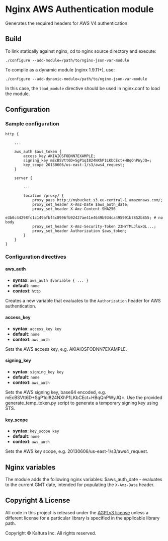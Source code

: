 # Nginx AWS Authentication module

Generates the required headers for AWS V4 authentication.

## Build

To link statically against nginx, cd to nginx source directory and execute:

    ./configure --add-module=/path/to/nginx-json-var-module

To compile as a dynamic module (nginx 1.9.11+), use:

    ./configure --add-dynamic-module=/path/to/nginx-json-var-module

In this case, the `load_module` directive should be used in nginx.conf to load the module.

## Configuration

### Sample configuration

```
http {

    ...

    aws_auth $aws_token {
        access_key AKIAIOSFODNN7EXAMPLE;
        signing_key mEcBSVtt6D+SgP1qI824NXhP1LKbCEct+HBqQnPWyJQ=;
        key_scope 20130606/us-east-1/s3/aws4_request;
    }

    server {

        ...

        location /proxy/ {
            proxy_pass http://mybucket.s3.eu-central-1.amazonaws.com/;
            proxy_set_header X-Amz-Date $aws_auth_date;
            proxy_set_header X-Amz-Content-SHA256                e3b0c44298fc1c149afbf4c8996fb92427ae41e4649b934ca495991b7852b855; # no body
            proxy_set_header X-Amz-Security-Token 23HYTMLJluxQL...;
            proxy_set_header Authorization $aws_token;
        }
    }
}
```

### Configuration directives

#### aws_auth
* **syntax**: `aws_auth $variable { ... }`
* **default**: `none`
* **context**: `http`

Creates a new variable that evaluates to the `Authorization` header for AWS authentication.

#### access_key
* **syntax**: `access_key key`
* **default**: `none`
* **context**: `aws_auth`

Sets the AWS access key, e.g. AKIAIOSFODNN7EXAMPLE.

#### signing_key
* **syntax**: `signing_key key`
* **default**: `none`
* **context**: `aws_auth`

Sets the AWS signing key, base64 encoded, e.g. mEcBSVtt6D+SgP1qI824NXhP1LKbCEct+HBqQnPWyJQ=.
Use the provided generate_temp_token.py script to generate a temporary signing key using STS.

#### key_scope
* **syntax**: `key_scope key`
* **default**: `none`
* **context**: `aws_auth`

Sets the AWS key scope, e.g. 20130606/us-east-1/s3/aws4_request.

## Nginx variables

The module adds the following nginx variables:
$aws_auth_date - evaluates to the current GMT date, intended for populating the `X-Amz-Date` header.

## Copyright & License

All code in this project is released under the [AGPLv3 license](http://www.gnu.org/licenses/agpl-3.0.html) unless a different license for a particular library is specified in the applicable library path.

Copyright © Kaltura Inc. All rights reserved.
